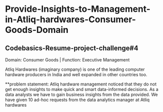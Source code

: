 # Provide-Insights-to-Management-in-Atliq-hardwares-Consumer-Goods-Domain
## Codebasics-Resume-project-challenge#4

 Domain:  Consumer Goods | Function: Executive Management
 
 Atliq Hardwares (imaginary company) is one of the leading computer hardware producers in India and well expanded in other countries too.
 
**problem statement: Atliq hardware management noticed that they do not get enough insights to make quick and smart data-informed decisions.
 As a data analysts we have to gain business insights from the data provided.
 We have given 10 ad-hoc requests from the data analytics manager at Atliq hardwares
